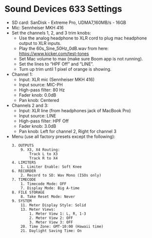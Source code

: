 # Sound Devices 633 Settings

* SD card: SanDisk - Extreme Pro, UDMA7,160MB/s - 16GB
* Mic: Sennheiser MKH 416
* Set the channels 1, 2, and 3 trim knobs:
  * Use the analog headphone to XLR cord to plug mac headphone output to XLR inputs.
  * Play the 60s_Sine_50Hz_0dB.wav from here: https://www.kicker.com/test-tones
  * Set Mac volume to max (make sure Boom app is not running).
  * Set the lines to “HPF Off” and “LINE”.
  * Turn up trim until 1 pixel of orange is showing.
* Channel 1:
  * Input: XLR mic (Sennheiser MKH 416)
  * Input source: MIC-PH
  * High-pass filter: 80 Hz
  * Fader knob: 0.0dB
  * Pan knob: Centered
* Channels 2 and 3:
  * Input: XLR line (from headphones jack of MacBook Pro)
  * Input source: LINE
  * High-pass filter: HPF Off
  * Fader knob: 3.0dB
  * Pan knob: Left for channel 2, Right for channel 3
* Menu (use all factory presets except the following):
    ```
    3. OUTPUTS
        9. X3, X4 Routing:
            Track L to X3
            Track R to X4
    4. LIMITERS
        1. Limiter Enable: Soft Knee
    6. RECORDER
        2. Record to SD: Wav Mono (ISOs only)
    7. TIMECODE
        1. Timecode Mode: OFF
        7. Display Mode: Big A-time
    8. FILE STORAGE
        8. Take Reset Mode: Never
    9. SYSTEM
        11. Meter Display Style: Solid
        13. Meter Views:
            1. Meter View 1: L, R, 1-3
            2. Meter View 2: OFF
            3. Meter View 3: OFF
        20. Time Zone: GMT-10:00 (Hawaii time)
        21. Daylight Saving Time: On
    ```
